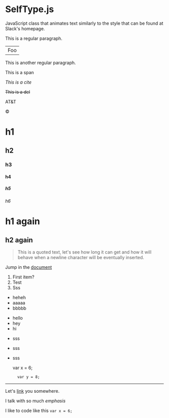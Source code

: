 # SelfType.js
JavaScript class that animates text similarly to the style that can be found at Slack's homepage.

This is a regular paragraph.

<table>
	<tr>
		<td>Foo</td>
	</tr>
</table>

This is another regular paragraph.

<span>This is a span</span>

<cite>This is a cite</cite>

<del>This is a del</del>

AT&T

&copy;

# h1

## h2

### h3

#### h4

##### h5

###### h6

h1 again
===

h2 again
---

> This is a quoted text, let's see how long it can get and how it will behave when a newline character will be eventually inserted.

Jump in the [document](h1)

1. First item?
2. Test
3. Sss

* heheh
* aaaaa
* bbbbb

+ hello
+ hey
+ hi

- sss
- sss
- sss

	var x = 6;

		var y = 8;

---

Let's [link](http://www.google.com 'Test') you somewhere.

[id]: Hehehee "Optional Title Here"

I talk with so much _emphasis_

I like to code like this `var x = 6;`